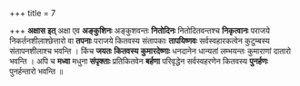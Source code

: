 +++
title = 7

+++
**अक्षास** **इत्** अक्षा एव **अङ्कुशिनः** अङ्कुशवन्तः **नितोदिनः** नितोदितवन्तश्च **निकृत्वानः** पराजये निकर्तनशीलाश्छेत्तारो वा **तपनाः** पराजये कितवस्य संतापकाः **तापयिष्णवः** सर्वस्वहारकत्वेन कुटुम्बस्य संतापनशीलाश्च भवन्ति । किंच **जयतः** **कितवस्य** **कुमारदेष्णाः** धनदानेन धान्यतां लम्भयन्तः कुमाराणां दातारो भवन्ति । अपि च **मध्वा** मधुना **संपृक्ताः** प्रतिकितवेन **बर्हणा** परिवृद्धेन सर्वस्वहरणेन कितवस्य **पुनर्हणः** पुनर्हन्तारो भवन्ति ॥